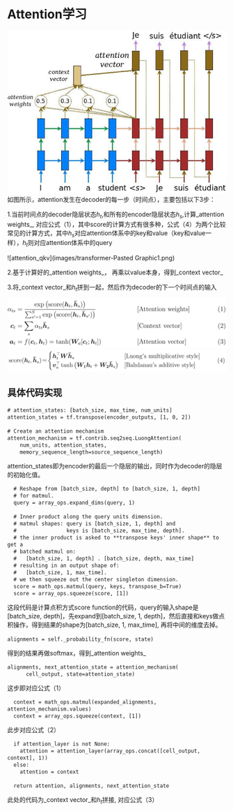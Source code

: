 # Attention学习
![attention](images/attention_mechanism.jpg "attention")
如图所示，attention发生在decoder的每一步（时间点），主要包括以下3步：

1.当前时间点的decoder隐层状态$h_{t}$,和所有的encoder隐层状态$h_{s}$,计算_attention weights_, 对应公式（1），其中score的计算方式有很多种，公式（4）为两个比较常见的计算方式，其中$h_{s}$对应attention体系中的key和value（key和value一样），$h_{t}$则对应attention体系中的query

![attention_qkv](images/transformer-Pasted Graphic1.png)

2.基于计算好的_attention weights_， 再乘以value本身，得到_context vector_

3.将_context vector_和$h_{t}$拼到一起，然后作为decoder的下一个时间点的输入

![attention2](images/attention_equation_0.jpg "attention公式")
![score_fuction](images/attention_equation_1.jpg "score functions")

## 具体代码实现
```
# attention_states: [batch_size, max_time, num_units]
attention_states = tf.transpose(encoder_outputs, [1, 0, 2])

# Create an attention mechanism
attention_mechanism = tf.contrib.seq2seq.LuongAttention(
    num_units, attention_states,
    memory_sequence_length=source_sequence_length)
```
attention_states即为encoder的最后一个隐层的输出，同时作为decoder的隐层的初始化值。

```
  # Reshape from [batch_size, depth] to [batch_size, 1, depth]
  # for matmul.
  query = array_ops.expand_dims(query, 1)

  # Inner product along the query units dimension.
  # matmul shapes: query is [batch_size, 1, depth] and
  #                keys is [batch_size, max_time, depth].
  # the inner product is asked to **transpose keys' inner shape** to get a
  # batched matmul on:
  #   [batch_size, 1, depth] . [batch_size, depth, max_time]
  # resulting in an output shape of:
  #   [batch_size, 1, max_time].
  # we then squeeze out the center singleton dimension.
  score = math_ops.matmul(query, keys, transpose_b=True)
  score = array_ops.squeeze(score, [1])
```
这段代码是计算点积方式score function的代码，query的输入shape是[batch_size, depth]，先expand到[batch_size, 1, depth]，然后直接和keys做点积操作，得到结果的shape为[batch_size, 1, max_time], 再将中间的维度去掉。

`alignments = self._probability_fn(score, state)`

得到的结果再做softmax，得到_attention weights_
```
alignments, next_attention_state = attention_mechanism(
      cell_output, state=attention_state)
```
这步即对应公式（1）
```
  context = math_ops.matmul(expanded_alignments, attention_mechanism.values)
  context = array_ops.squeeze(context, [1])
```
此步对应公式（2）
```
  if attention_layer is not None:
    attention = attention_layer(array_ops.concat([cell_output, context], 1))
  else:
    attention = context

  return attention, alignments, next_attention_state
```
此处的代码为_context vector_和$h_{t}$拼接, 对应公式（3）
